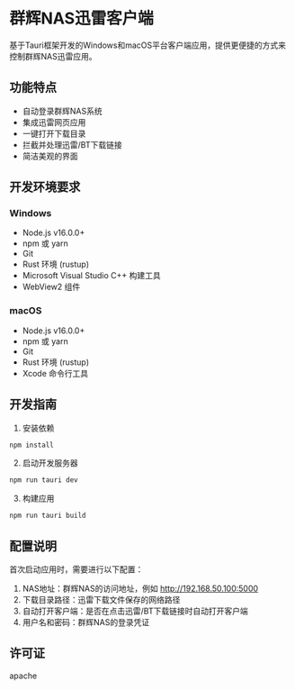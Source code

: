 # 群辉NAS迅雷客户端

基于Tauri框架开发的Windows和macOS平台客户端应用，提供更便捷的方式来控制群辉NAS迅雷应用。

## 功能特点

- 自动登录群辉NAS系统
- 集成迅雷网页应用
- 一键打开下载目录
- 拦截并处理迅雷/BT下载链接
- 简洁美观的界面

## 开发环境要求

### Windows
- Node.js v16.0.0+
- npm 或 yarn
- Git
- Rust 环境 (rustup)
- Microsoft Visual Studio C++ 构建工具
- WebView2 组件

### macOS
- Node.js v16.0.0+
- npm 或 yarn
- Git
- Rust 环境 (rustup)
- Xcode 命令行工具

## 开发指南

1. 安装依赖
```bash
npm install
```

2. 启动开发服务器
```bash
npm run tauri dev
```

3. 构建应用
```bash
npm run tauri build
```

## 配置说明

首次启动应用时，需要进行以下配置：

1. NAS地址：群辉NAS的访问地址，例如 http://192.168.50.100:5000
2. 下载目录路径：迅雷下载文件保存的网络路径
3. 自动打开客户端：是否在点击迅雷/BT下载链接时自动打开客户端
4. 用户名和密码：群辉NAS的登录凭证

## 许可证

apache
